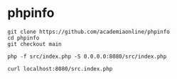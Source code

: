 # phpinfo

```
git clone https://github.com/academiaonline/phpinfo
cd phpinfo
git checkout main
```
```
php -f src/index.php -S 0.0.0.0:8080/src/index.php
```
```
curl localhost:8080/src.index.php
```
